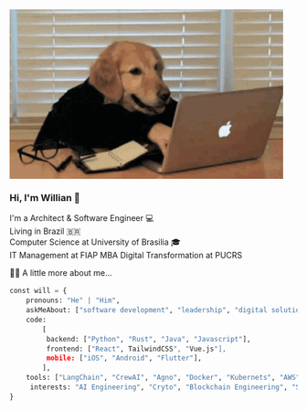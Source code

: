 <img align="center" height="auto" width="auto" src="coding.gif"/>

### Hi, I'm Willian 👋

I'm a Architect & Software Engineer 💻\
Living in Brazil 🇧🇷\
Computer Science at University of Brasilia 🎓\
IT Management at FIAP
MBA Digital Transformation at PUCRS


👨‍💻 A little more about me...

```python
const will = {
    pronouns: "He" | "Him",
    askMeAbout: ["software development", "leadership", "digital solutions", "system design", "cloud", "AI"],
    code:
        [
         backend: ["Python", "Rust", "Java", "Javascript"],
         frontend: ["React", TailwindCSS", "Vue.js"],
         mobile: ["iOS", "Android", "Flutter"],
        ],
    tools: ["LangChain", "CrewAI", "Agno", "Docker", "Kubernets", "AWS"],
     interests: "AI Engineering", "Cryto", "Blockchain Engineering", "SDK Engineering"]
}
```

